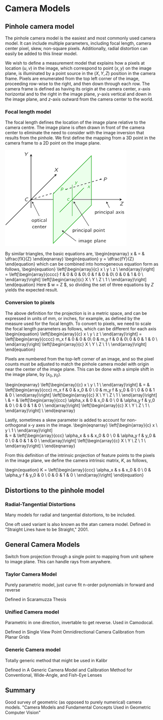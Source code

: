 # Camera Models


## Pinhole camera model

The pinhole camera model is the easiest and most commonly used camera model.  It can include multiple parameters, including focal length, camera center pixel, skew, non-square pixels.  Additionally, radial distortion can easily be added to this linear model.

We wish to define a measurement model that explains how a pixels at location $(u,v)$ in the image, which correspond to point $(x,y)$ on the image plane, is illuminated by a point source in the $(X,Y,Z)$ position in the camera frame. Pixels are enumerated from the top left corner of the image, proceeding row-wise to the right, and then down through each row.  The camera frame is  defined as having its origin at the camera center, $x$-axis horizontal and to the right in the image plane, $y$-axis vertical and down in the image plane, and $z$-axis outward from the camera center to the world.

### Focal length model
The focal length defines the location of the image plane relative to the camera centre.  The image plane is often drawn in front of the camera center to eliminate the need to consider with the image inversion that results from the pinhole.  We first define the mapping from a 3D point in the camera frame to a 2D point on the image plane.

![Pinhole Camera](images/pinhole-camera.png)

By similar triangles, the basic equations are,
\begin{eqnarray}
x & = & \dfrac{fX}{Z}
\end{eqnarray}
\begin{equation}
y = \dfrac{fY}{Z}
\end{equation}
which can be combined into homogeneous equation form as follows,
\begin{equation}
\left[\begin{array}{c} x \\ y \\ z \\ \end{array}\right]
 = \left[\begin{array}{cccc} f & 0 & 0 & 0\\ 0 & f & 0 & 0\\ 0 & 0 & 1 & 0 \\ \end{array}\right]
  \left[\begin{array}{c} X \\ Y \\ Z \\ 1 \\ \end{array}\right]
\end{equation}
Here $ w = Z $, so dividing the set of three equations by $Z$ yields the expected result.

### Conversion to pixels

The above definition for the projection is in a metric space, and can be expressed in units of mm, or inches, for example, as defined by the measure used for the focal length.  To convert to pixels, we need to scale the focal length parameters as follows, which can be different for each axis
\begin{equation}
\left[\begin{array}{c} x \\ y \\ z \\ \end{array}\right]
 = \left[\begin{array}{cccc} m_x f & 0 & 0 & 0\\ 0 & m_y f & 0 & 0\\ 0 & 0 & 1 & 0 \\ \end{array}\right]
  \left[\begin{array}{c} X \\ Y \\ Z \\ 1 \\ \end{array}\right]
\end{equation}

Pixels are numbered from the top-left corner of an image, and so the pixel counts must be adjusted to match the pinhole camera model with origin near the center of the image plane.  This can be done with a simple shift in the image plane, by $(x_0, y_0)$.

\begin{eqnarray}
\left[\begin{array}{c} x \\ y \\ 1 \\ \end{array}\right] &
 = & \left[\begin{array}{ccc} m_x f & 0 & x_0 & 0 \\ 0 & m_y f & y_0 & 0 \\ 0 & 0 & 1 & 0 \\ \end{array}\right]
  \left[\begin{array}{c} X \\ Y \\ Z \\ 1 \\ \end{array}\right] \\
& = & \left[\begin{array}{ccc} \alpha_x & 0 & x_0 & 0 \\ 0 & \alpha_y f & y_0 & 0 \\ 0 & 0 & 1 & 0 \\ \end{array}\right]
  \left[\begin{array}{c} X \\ Y \\ Z \\ 1 \\ \end{array}\right] \\
\end{eqnarray}

Lastly, sometimes a skew parameter is added to account for non-orthogonal x-y axes in the image.
\begin{eqnarray}
\left[\begin{array}{c} x \\ y \\ 1 \\ \end{array}\right]  
& = & \left[\begin{array}{ccc} \alpha_x & s & x_0 & 0 \\ 0 & \alpha_y f & y_0 & 0 \\ 0 & 0 & 1 & 0 \\ \end{array}\right]
  \left[\begin{array}{c} X \\ Y \\ Z \\ 1 \\ \end{array}\right] \\
\end{eqnarray}

From this definition of the intrinsic projection of feature points to the pixels in the image plane, we define the camera intrinsic matrix, $K$, as follows,

\begin{equation}
K  =  \left[\begin{array}{ccc} \alpha_x & s & x_0 & 0 \\ 0 & \alpha_y f & y_0 & 0 \\ 0 & 0 & 1 & 0 \\ \end{array}\right]
\end{equation}

## Distortions to the pinhole model

### Radial-Tangential Distortions
Many models for radial and tangential distortions, to be included.

One oft used variant is also known as  the atan camera model. Defined in "Straight Lines have to be Straight," 2001.


## General Camera Models

Switch from projection through a single point to mapping from unit sphere to image plane.  This can handle rays from anywhere.

### Taylor Camera Model
Purely parametric model, just curve fit n-order polynomials in forward and reverse

Defined in Scaramuzza Thesis

### Unified Camera model

Parametric in one direction, invertable to get reverse. Used in Camodocal.

Defined in Single View Point Omnidirectional Camera Calibration from Planar Grids

### Generic Camera model

Totally generic method that might be used in Kalibr

Defined in A Generic Camera Model and Calibration Method for Conventional, Wide-Angle, and Fish-Eye Lenses

## Summary

Good survey of geometric (as opposed to purely numerical) camera models.  "Camera Models and Fundamental Concepts Used in Geometric Computer Vision"
